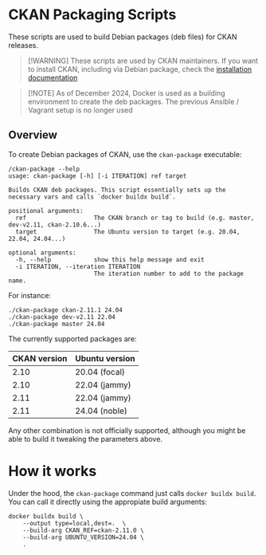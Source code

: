 # CKAN Packaging Scripts

These scripts are used to build Debian packages (deb files) for CKAN releases.

> [!WARNING] These scripts are used by CKAN maintainers. If you want to install CKAN, including
> via Debian package, check the [installation documentation](https://docs.ckan.org/en/latest/maintaining/installing/index.html)

> [!NOTE] As of December 2024, Docker is used as a building environment to create the deb packages.
> The previous Ansible / Vagrant setup is no longer used

## Overview

To create Debian packages of CKAN, use the `ckan-package` executable:

```
/ckan-package --help
usage: ckan-package [-h] [-i ITERATION] ref target

Builds CKAN deb packages. This script essentially sets up the necessary vars and calls `docker buildx build`.

positional arguments:
  ref                   The CKAN branch or tag to build (e.g. master, dev-v2.11, ckan-2.10.6...)
  target                The Ubuntu version to target (e.g. 20.04, 22.04, 24.04...)

optional arguments:
  -h, --help            show this help message and exit
  -i ITERATION, --iteration ITERATION
                        The iteration number to add to the package name.
```

For instance:

	./ckan-package ckan-2.11.1 24.04
	./ckan-package dev-v2.11 22.04
	./ckan-package master 24.04

The currently supported packages are:

| CKAN version | Ubuntu version |
| ------------ | -------------- |
| 2.10         | 20.04 (focal)  |
| 2.10         | 22.04 (jammy)  |
| 2.11         | 22.04 (jammy)  |
| 2.11         | 24.04 (noble)  |

Any other combination is not officially supported, although you might be able to
build it tweaking the parameters above.

# How it works

Under the hood, the `ckan-package` command just calls `docker buildx build`. You can
call it directly using the appropiate build arguments:

```
docker buildx build \
	--output type=local,dest=.  \
	--build-arg CKAN_REF=ckan-2.11.0 \
	--build-arg UBUNTU_VERSION=24.04 \
	.
```
